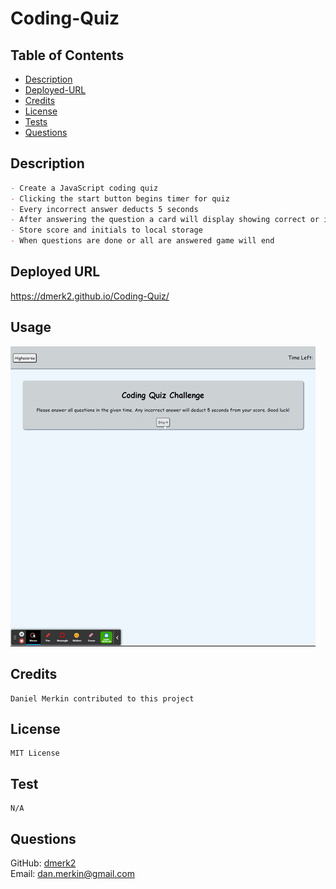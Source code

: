 # Coding-Quiz

## Table of Contents

- [Description](#description)
- [Deployed-URL](#deployed-url)
- [Credits](#credits)
- [License](#license)
- [Tests](#tests)
- [Questions](#questions)

## Description

```md
- Create a JavaScript coding quiz
- Clicking the start button begins timer for quiz
- Every incorrect answer deducts 5 seconds
- After answering the question a card will display showing correct or incorrect
- Store score and initials to local storage
- When questions are done or all are answered game will end
```

## Deployed URL

https://dmerk2.github.io/Coding-Quiz/

## Usage

![coding quiz](./assets/images/preview.gif)

## Credits

```
Daniel Merkin contributed to this project
```

## License

```
MIT License
```

## Test

```
N/A
```

## Questions

GitHub: [dmerk2](https://github.com/dmerk2)<br>
Email: dan.merkin@gmail.com
